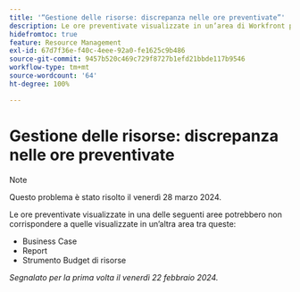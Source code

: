 ```yaml
---
title: '“Gestione delle risorse: discrepanza nelle ore preventivate”'
description: Le ore preventivate visualizzate in un’area di Workfront potrebbero non corrispondere a quelle visualizzate in un’altra area.
hidefromtoc: true
feature: Resource Management
exl-id: 67d7f36e-f40c-4eee-92a0-fe1625c9b486
source-git-commit: 9457b520c469c729f8727b1efd21bbde117b9546
workflow-type: tm+mt
source-wordcount: '64'
ht-degree: 100%

---
```


# Gestione delle risorse: discrepanza nelle ore preventivate

>[!NOTE]
>
>Questo problema è stato risolto il venerdì 28 marzo 2024.

Le ore preventivate visualizzate in una delle seguenti aree potrebbero non corrispondere a quelle visualizzate in un’altra area tra queste:

* Business Case
* Report
* Strumento Budget di risorse

_Segnalato per la prima volta il venerdì 22 febbraio 2024._
